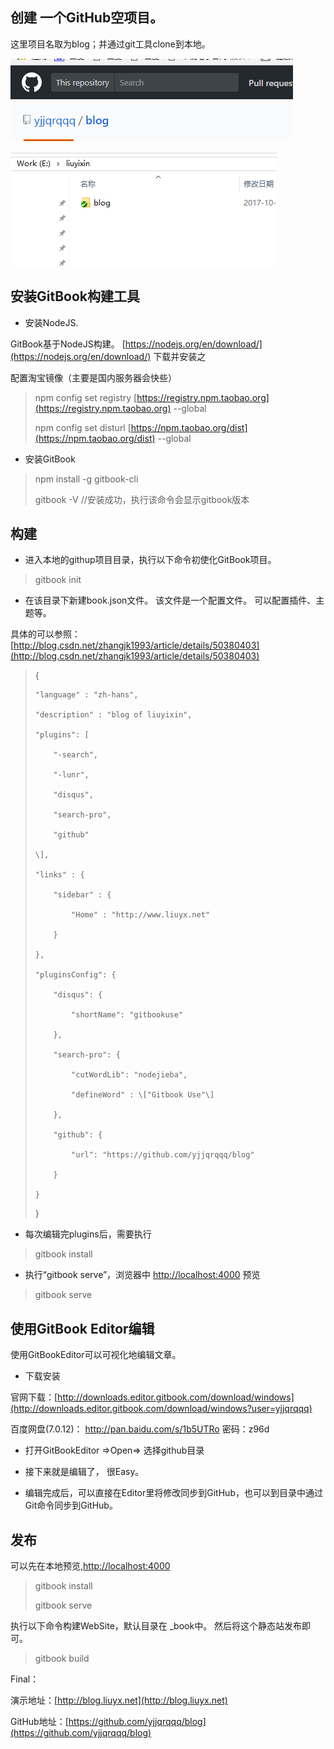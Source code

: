 ## 创建 一个GitHub空项目。

这里项目名取为blog；并通过git工具clone到本地。

![](/assets/github_blog.png)

![](/assets/import.png)

## 安装GitBook构建工具

* 安装NodeJS.

GitBook基于NodeJS构建。 [https://nodejs.org/en/download/](https://nodejs.org/en/download/) 下载并安装之

配置淘宝镜像（主要是国内服务器会快些）

> npm config set registry [https://registry.npm.taobao.org](https://registry.npm.taobao.org) --global
>
> npm config set disturl [https://npm.taobao.org/dist](https://npm.taobao.org/dist) --global

* 安装GitBook

> npm install -g gitbook-cli
>
> gitbook -V   //安装成功，执行该命令会显示gitbook版本

## 构建

* 进入本地的githup项目目录，执行以下命令初使化GitBook项目。

> gitbook init

* 在该目录下新建book.json文件。  该文件是一个配置文件。 可以配置插件、主题等。

具体的可以参照：[http://blog.csdn.net/zhangjk1993/article/details/50380403](http://blog.csdn.net/zhangjk1993/article/details/50380403)

> {
>
> ```
> "language" : "zh-hans",
>
> "description" : "blog of liuyixin",
>
> "plugins": [
>
>     "-search",
>
>     "-lunr",
>
>     "disqus",
>
>     "search-pro",
>
>     "github" 
>
> \],
>
> "links" : {
>
>     "sidebar" : {
>
>         "Home" : "http://www.liuyx.net"
>
>     }
>
> },
>
> "pluginsConfig": {
>
>     "disqus": {
>
>         "shortName": "gitbookuse"
>
>     },
>
>     "search-pro": {
>
>         "cutWordLib": "nodejieba",
>
>         "defineWord" : \["Gitbook Use"\]
>
>     },
>
>     "github": {
>
>         "url": "https://github.com/yjjqrqqq/blog"
>
>     }
>
> }
> ```
>
> }

* 每次编辑完plugins后，需要执行

> gitbook install

* 执行“gitbook serve”，浏览器中 [http://localhost:4000](http://localhost:4000) 预览

> gitbook serve

## 使用GitBook Editor编辑

使用GitBookEditor可以可视化地编辑文章。

* 下载安装

官网下载：[http://downloads.editor.gitbook.com/download/windows](http://downloads.editor.gitbook.com/download/windows?user=yjjqrqqq)

百度网盘\(7.0.12\)： http://pan.baidu.com/s/1b5UTRo 密码：z96d

* 打开GitBookEditor =&gt;Open=&gt; 选择github目录

* 接下来就是编辑了， 很Easy。

* 编辑完成后，可以直接在Editor里将修改同步到GitHub，也可以到目录中通过Git命令同步到GitHub。

## 发布

可以先在本地预览,[http://localhost:4000](http://localhost:4000)

> gitbook install
>
> gitbook serve

执行以下命令构建WebSite，默认目录在 \_book中。 然后将这个静态站发布即可。

> gitbook build

Final：

演示地址：[http://blog.liuyx.net](http://blog.liuyx.net)

GitHub地址：[https://github.com/yjjqrqqq/blog](https://github.com/yjjqrqqq/blog)

